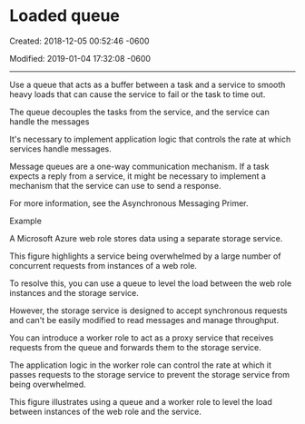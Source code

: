 # Loaded queue

Created: 2018-12-05 00:52:46 -0600

Modified: 2019-01-04 17:32:08 -0600

---

Use a queue that acts as a buffer between a task and a service to smooth heavy loads that can cause the service to fail or the task to time out.



The queue decouples the tasks from the service, and the service can handle the messages



It's necessary to implement application logic that controls the rate at which services handle messages.



Message queues are a one-way communication mechanism. If a task expects a reply from a service, it might be necessary to implement a mechanism that the service can use to send a response.

For more information, see the Asynchronous Messaging Primer.









Example

A Microsoft Azure web role stores data using a separate storage service.





This figure highlights a service being overwhelmed by a large number of concurrent requests from instances of a web role.







To resolve this, you can use a queue to level the load between the web role instances and the storage service.





However, the storage service is designed to accept synchronous requests and can't be easily modified to read messages and manage throughput.



You can introduce a worker role to act as a proxy service that receives requests from the queue and forwards them to the storage service.



The application logic in the worker role can control the rate at which it passes requests to the storage service to prevent the storage service from being overwhelmed.

This figure illustrates using a queue and a worker role to level the load between instances of the web role and the service.
